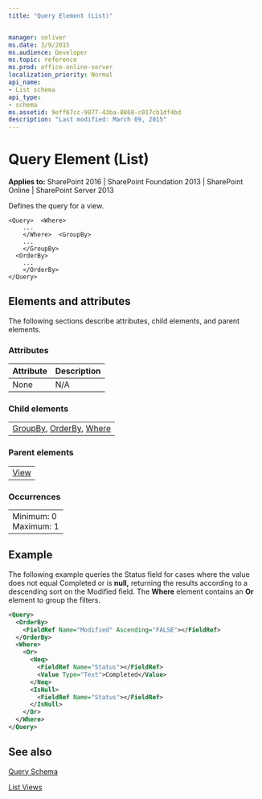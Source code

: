 ```yaml
---
title: "Query Element (List)"


manager: soliver
ms.date: 3/9/2015
ms.audience: Developer
ms.topic: reference
ms.prod: office-online-server
localization_priority: Normal
api_name:
- List schema
api_type:
- schema
ms.assetid: 9eff67cc-9877-43ba-8868-c017cb1df4bd
description: "Last modified: March 09, 2015"
---
```


# Query Element (List)

 
  
 **Applies to:** SharePoint 2016 | SharePoint Foundation 2013 | SharePoint Online | SharePoint Server 2013
  
Defines the query for a view.
  
```
<Query>  <Where>
    ...
    </Where>  <GroupBy>
    ...
    </GroupBy>
  <OrderBy>
    ...
    </OrderBy>
</Query>
```

## Elements and attributes

The following sections describe attributes, child elements, and parent elements.

### Attributes

|**Attribute**|**Description**|
|:-----|:-----|
|None  <br/> |N/A  <br/> |
   
### Child elements

||
|:-----|
|[GroupBy](../../collaborative-application-markup-language-caml-schemas/query-schema/groupby-element-query.md), [OrderBy](../../collaborative-application-markup-language-caml-schemas/query-schema/orderby-element-query.md), [Where](../../collaborative-application-markup-language-caml-schemas/query-schema/where-element-query.md)|
   
### Parent elements

||
|:-----|
|[View](view-element-list.md)|
   
### Occurrences

||
|:-----|
|Minimum: 0  <br/> Maximum: 1  <br/> |
   
## Example

The following example queries the Status field for cases where the value does not equal Completed or is **null,** returning the results according to a descending sort on the Modified field. The **Where** element contains an **Or** element to group the filters. 
  
```XML
<Query>
  <OrderBy>
    <FieldRef Name="Modified" Ascending="FALSE"></FieldRef>
  </OrderBy>
  <Where>
    <Or>
      <Neq>
        <FieldRef Name="Status"></FieldRef>
        <Value Type="Text">Completed</Value>
      </Neq>
      <IsNull>
        <FieldRef Name="Status"></FieldRef>
      </IsNull>
    </Or>
  </Where>
</Query>
```

## See also



[Query Schema](../../collaborative-application-markup-language-caml-schemas/query-schema/query-schema.md)


[List Views](http://msdn.microsoft.com/library/43e6ba7e-eddb-418a-a570-c0815016fc17%28Office.15%29.aspx)

